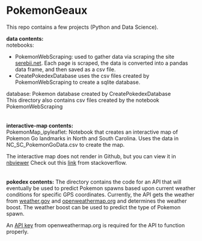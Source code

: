# PokemonGeaux

This repo contains a few projects (Python and Data Science).


**data contents:**  
notebooks:
* PokemonWebScraping: used to gather data via scraping the site [serebii.net](https://serebii.net/pokemongo/). Each page is scraped, the data is converted into a pandas data frame, and then saved as a csv file.  
* CreatePokedexDatabase uses the csv files created by PokemonWebScraping to create a sqlite database.  

database: Pokemon database created by CreatePokedexDatabase  
This directory also contains csv files created by the notebook PokemonWebScraping  
<br>
<br>
**interactive-map contents:**  
PokemonMap_ipyleaflet: Notebook that creates an interactive map of Pokemon Go landmarks in North and South Carolina. Uses the data in NC_SC_PokemonGoData.csv to create the map.

The interactive map does not render in Github, but you can view it in [nbviewer](https://nbviewer.org/)
Check out this [link](https://stackoverflow.com/questions/53240378/folium-map-fail-to-render-in-notebook-on-github) from stackoverflow.
<br>
<br>  
**pokedex contents:**
The directory contains the code for an API that will eventually be used to predict Pokemon spawns based upon current weather conditions for specific GPS coordinates. Currently, the API gets the weather from [weather.gov](https://www.weather.gov/documentation/services-web-api) and [openweathermap.org](https://openweathermap.org/) and determines the weather boost. The weather boost can be used to predict the type of Pokemon spawn.

An [API key](https://openweathermap.org/api) from openweathermap.org is required for the API to function properly.
